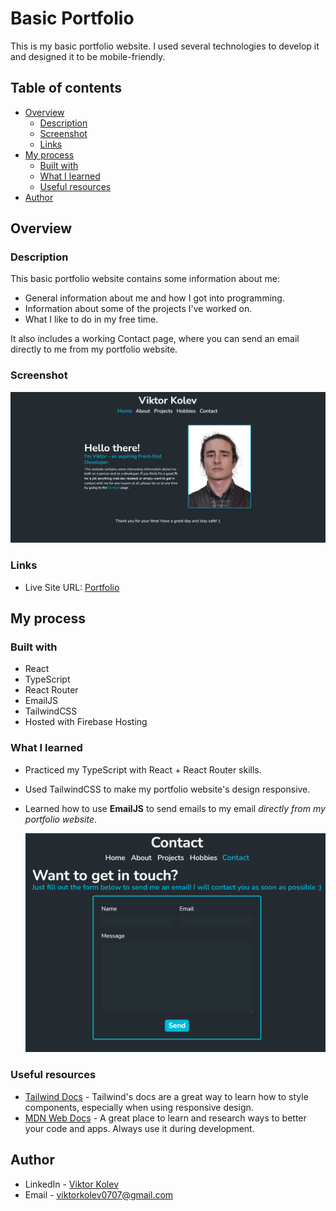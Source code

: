 # Basic Portfolio

This is my basic portfolio website. I used several technologies to develop it and designed it to be mobile-friendly.

## Table of contents

- [Overview](#overview)
  - [Description](#description)
  - [Screenshot](#screenshot)
  - [Links](#links)
- [My process](#my-process)
  - [Built with](#built-with)
  - [What I learned](#what-i-learned)
  - [Useful resources](#useful-resources)
- [Author](#author)

## Overview

### Description

This basic portfolio website contains some information about me:

- General information about me and how I got into programming.
- Information about some of the projects I've worked on.
- What I like to do in my free time.

It also includes a working Contact page, where you can send an email directly to me from my portfolio website.

### Screenshot

![Portfolio Home](/public/imgs/portfolio.PNG)

### Links

- Live Site URL: [Portfolio](https://portfolio-xp.web.app)

## My process

### Built with

- React
- TypeScript
- React Router
- EmailJS
- TailwindCSS
- Hosted with Firebase Hosting

### What I learned

- Practiced my TypeScript with React + React Router skills.
- Used TailwindCSS to make my portfolio website's design responsive.
- Learned how to use **EmailJS** to send emails to my email _directly from my portfolio website_.

  ![Portfolio Contact form](/public/imgs/contactForm.png)

### Useful resources

- [Tailwind Docs](https://tailwindcss.com) - Tailwind's docs are a great way to learn how to style components, especially when using responsive design.
- [MDN Web Docs](https://developer.mozilla.org/en-US/docs/Web/API/ValidityState) - A great place to learn and research ways to better your code and apps. Always use it during development.

## Author

- LinkedIn - [Viktor Kolev](https://www.linkedin.com/in/viktork7/)
- Email - [viktorkolev0707@gmail.com]()
